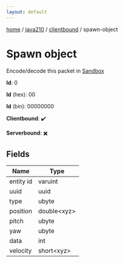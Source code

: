 ```yaml
---
layout: default
---
```


[home](/)  /  [java210](/protocol/java210)  /  [clientbound](/protocol/java210/clientbound)  /  spawn-object

# Spawn object

Encode/decode this packet in [Sandbox](../../../sandbox/java210#clientbound.spawn_object)

**Id**: 0

**Id** (hex): 00

**Id** (bin): 00000000

**Clientbound**: ✔️

**Serverbound**: ✖️

## Fields

Name | Type
---|---
entity id | varuint
uuid | uuid
type | ubyte
position | double&lt;xyz&gt;
pitch | ubyte
yaw | ubyte
data | int
velocity | short&lt;xyz&gt;
